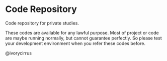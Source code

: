 # Code Repository

Code repository for private studies.

These codes are available for any lawful purpose. Most of project or code are maybe running normally, but cannot guarantee perfectly. So please test your development environment when you refer these codes before. 

@ivorycirrus
